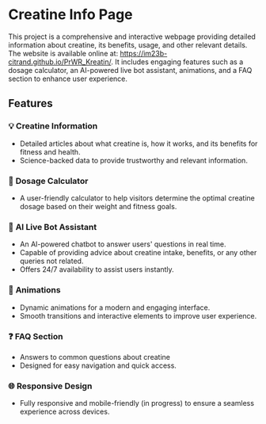 # Creatine Info Page

This project is a comprehensive and interactive webpage providing detailed information about creatine, its benefits, usage, and other relevant details. The website is available online at: https://im23b-citrand.github.io/PrWR_Kreatin/. It includes engaging features such as a dosage calculator, an AI-powered live bot assistant, animations, and a FAQ section to enhance user experience.

## Features

### 💡 **Creatine Information**
- Detailed articles about what creatine is, how it works, and its benefits for fitness and health.
- Science-backed data to provide trustworthy and relevant information.

### 🧮 **Dosage Calculator**
- A user-friendly calculator to help visitors determine the optimal creatine dosage based on their weight and fitness goals.

### 🤖 **AI Live Bot Assistant**
- An AI-powered chatbot to answer users' questions in real time.
- Capable of providing advice about creatine intake, benefits, or any other queries not related.
- Offers 24/7 availability to assist users instantly.

### 🎨 **Animations**
- Dynamic animations for a modern and engaging interface.
- Smooth transitions and interactive elements to improve user experience.

### ❓ **FAQ Section**
- Answers to common questions about creatine
- Designed for easy navigation and quick access.

### 🌐 **Responsive Design**
- Fully responsive and mobile-friendly (in progress) to ensure a seamless experience across devices.

